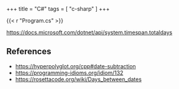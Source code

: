 +++
title = "C#"
tags = [ "c-sharp" ]
+++

{{< r "Program.cs" >}}

<https://docs.microsoft.com/dotnet/api/system.timespan.totaldays>

## References

- <https://hyperpolyglot.org/cpp#date-subtraction>
- <https://programming-idioms.org/idiom/132>
- <https://rosettacode.org/wiki/Days_between_dates>
